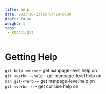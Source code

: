 ```yaml
---
title: help
date: 2022-10-23T16:04:18-0600
draft: false
weight: 1
tags:
 - kb/cli/git
---
```


# Getting Help
`git help <verb>` – get manpage-level help on <verb>  
`git <verb> --help` – get manpage-level help on <verb>  
`man git-<verb>` – get manpage-level help on <verb>  
`git <verb> -h` – get concise help on <verb>  
